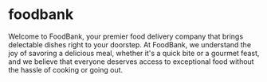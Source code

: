 # foodbank
Welcome to FoodBank, your premier food delivery company that brings delectable dishes right to your doorstep. At FoodBank, we understand the joy of savoring a delicious meal, whether it's a quick bite or a gourmet feast, and we believe that everyone deserves access to exceptional food without the hassle of cooking or going out.
